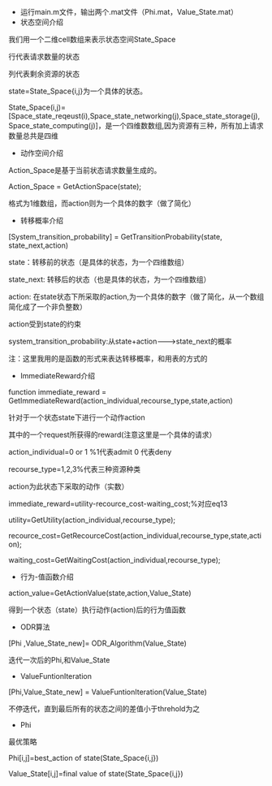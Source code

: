 * 运行main.m文件，输出两个.mat文件（Phi.mat，Value_State.mat）
* 状态空间介绍

我们用一个二维cell数组来表示状态空间State_Space

行代表请求数量的状态

列代表剩余资源的状态

state=State_Space{i,j}为一个具体的状态。

State_Space(i,j)=[Space_state_reqeust(i),Space_state_networking(j),Space_state_storage(j),Space_state_computing(j)]，是一个四维数数组,因为资源有三种，所有加上请求数量总共是四维


* 动作空间介绍

Action_Space是基于当前状态请求数量生成的。

Action_Space = GetActionSpace(state);

格式为1维数组，而action则为一个具体的数字（做了简化）


* 转移概率介绍

[System_transition_probability] = GetTransitionProbability(state, state_next,action)

state：转移前的状态（是具体的状态，为一个四维数组）

state_next: 转移后的状态（也是具体的状态，为一个四维数组）

action: 在state状态下所采取的action,为一个具体的数字（做了简化，从一个数组简化成了一个非负整数）

action受到state的约束

system_transition_probability:从state+action--->state_next的概率

注：这里我用的是函数的形式来表达转移概率，和用表的方式的


* ImmediateReward介绍

function immediate_reward = GetImmediateReward(action_individual,recourse_type,state,action)

针对于一个状态state下进行一个动作action

其中的一个request所获得的reward(注意这里是一个具体的请求）

action_individual=0 or 1 %1代表admit 0 代表deny

recourse_type=1,2,3%代表三种资源种类

action为此状态下采取的动作（实数）

immediate_reward=utility-recource_cost-waiting_cost;%对应eq13

utility=GetUtility(action_individual,recourse_type);

recource_cost=GetRecourceCost(action_individual,recourse_type,state,action);

waiting_cost=GetWaitingCost(action_individual,recourse_type);


* 行为-值函数介绍

action_value=GetActionValue(state,action,Value_State)

得到一个状态（state）执行动作(action)后的行为值函数


* ODR算法

[Phi ,Value_State_new]= ODR_Algorithm(Value_State)

迭代一次后的Phi,和Value_State


* ValueFuntionIteration

[Phi,Value_State_new] = ValueFuntionIteration(Value_State)

不停迭代，直到最后所有的状态之间的差值小于threhold为之


* Phi

最优策略

Phi[i,j]=best_action of state(State_Space{i,j})

Value_State[i,j]=final value of state(State_Space{i,j})
